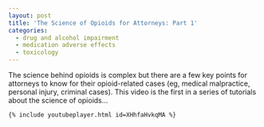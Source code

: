 ```yaml
---
layout: post
title: 'The Science of Opioids for Attorneys: Part 1'
categories:
  - drug and alcohol impairment
  - medication adverse effects
  - toxicology
---
```


The science behind opioids is complex but there are a few key points for attorneys to know for their opioid-related cases (eg, medical malpractice, personal injury, criminal cases). This video is the first in a series of tutorials about the science of opioids…

`{% include youtubeplayer.html id=XHhfaHvkqMA %}`

&nbsp;